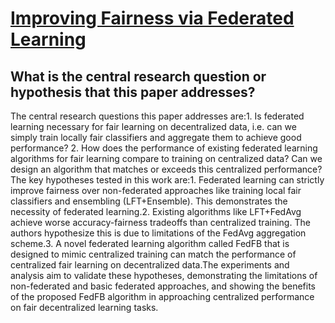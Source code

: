 # [Improving Fairness via Federated Learning](https://arxiv.org/abs/2110.15545v3)

## What is the central research question or hypothesis that this paper addresses?

The central research questions this paper addresses are:1. Is federated learning necessary for fair learning on decentralized data, i.e. can we simply train locally fair classifiers and aggregate them to achieve good performance? 2. How does the performance of existing federated learning algorithms for fair learning compare to training on centralized data? Can we design an algorithm that matches or exceeds this centralized performance?The key hypotheses tested in this work are:1. Federated learning can strictly improve fairness over non-federated approaches like training local fair classifiers and ensembling (LFT+Ensemble). This demonstrates the necessity of federated learning.2. Existing algorithms like LFT+FedAvg achieve worse accuracy-fairness tradeoffs than centralized training. The authors hypothesize this is due to limitations of the FedAvg aggregation scheme.3. A novel federated learning algorithm called FedFB that is designed to mimic centralized training can match the performance of centralized fair learning on decentralized data.The experiments and analysis aim to validate these hypotheses, demonstrating the limitations of non-federated and basic federated approaches, and showing the benefits of the proposed FedFB algorithm in approaching centralized performance on fair decentralized learning tasks.
